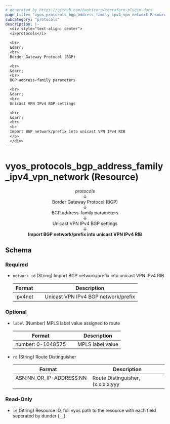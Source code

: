 ```yaml
---
# generated by https://github.com/hashicorp/terraform-plugin-docs
page_title: "vyos_protocols_bgp_address_family_ipv4_vpn_network Resource - vyos"
subcategory: "protocols"
description: |-
  <div style="text-align: center">
  <i>protocols</i>

  <br>
  &darr;
  <br>
  Border Gateway Protocol (BGP)

  <br>
  &darr;
  <br>
  BGP address-family parameters

  <br>
  &darr;
  <br>
  Unicast VPN IPv4 BGP settings

  <br>
  &darr;
  <br>
  <b>
  Import BGP network/prefix into unicast VPN IPv4 RIB
  </b>
  </div>
---
```


# vyos_protocols_bgp_address_family_ipv4_vpn_network (Resource)

<div style="text-align: center">
<i>protocols</i>

<br>
&darr;
<br>
Border Gateway Protocol (BGP)

<br>
&darr;
<br>
BGP address-family parameters

<br>
&darr;
<br>
Unicast VPN IPv4 BGP settings

<br>
&darr;
<br>
<b>
Import BGP network/prefix into unicast VPN IPv4 RIB
</b>
</div>



<!-- schema generated by tfplugindocs -->
## Schema

### Required

- `network_id` (String) Import BGP network/prefix into unicast VPN IPv4 RIB

    |  Format &emsp; | Description  |
    |----------|---------------|
    |  ipv4net  &emsp; |  Unicast VPN IPv4 BGP network/prefix  |

### Optional

- `label` (Number) MPLS label value assigned to route

    |  Format &emsp; | Description  |
    |----------|---------------|
    |  number: 0-1048575  &emsp; |  MPLS label value  |
- `rd` (String) Route Distinguisher

    |  Format &emsp; | Description  |
    |----------|---------------|
    |  ASN:NN_OR_IP-ADDRESS:NN  &emsp; |  Route Distinguisher, (x.x.x.x:yyy|xxxx:yyyy)  |

### Read-Only

- `id` (String) Resource ID, full vyos path to the resource with each field seperated by dunder (`__`).
